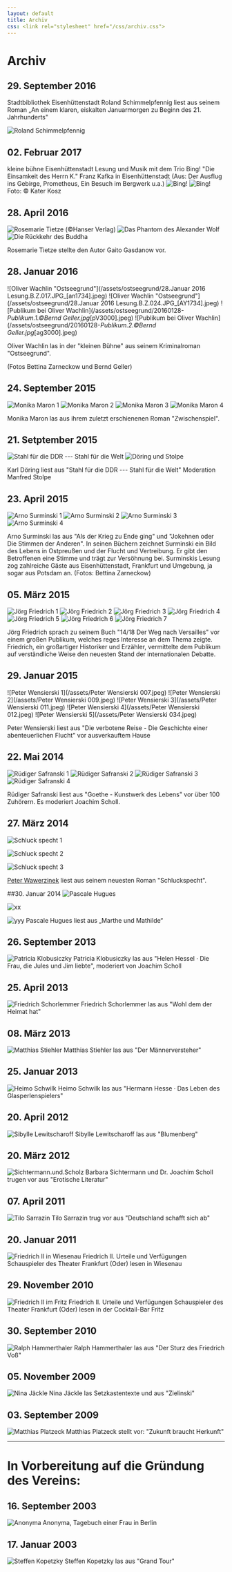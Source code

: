 ```yaml
---
layout: default
title: Archiv
css: <link rel="stylesheet" href="/css/archiv.css">
---
```


# Archiv #


## 29. September 2016

Stadtbibliothek Eisenhüttenstadt
Roland Schimmelpfennig liest aus seinem Roman
„An einem klaren, eiskalten Januarmorgen zu Beginn des 21. Jahrhunderts"

![Roland Schimmelpfennig](/assets/schimmelpfennig/Schimmelpfennig.jpg)

## 02. Februar 2017

kleine bühne Eisenhüttenstadt
Lesung und Musik mit dem Trio Bing!
"Die Einsamkeit des Herrn K."
Franz Kafka in Eisenhüttenstadt
(Aus: Der Ausflug ins Gebirge, Prometheus, Ein Besuch im Bergwerk u.a.)
![Bing!](/assets/Bing/Trio_BING_Wasser.jpeg)
![Bing!](/assets/Bing/Foto.jpeg)
Foto: © Kater Kosz



## 28. April 2016

![Rosemarie Tietze](/assets/tietze/Rosemarie_Tietze.jpeg)
(©Hanser Verlag)
![Das Phantom des Alexander Wolf](/assets/tietze/Grosses-Cover-Das.Phantom.jpeg)
![Die Rückkehr des Buddha](/assets/tietze/Buddha.Cover.jpeg)

Rosemarie Tietze stellte den Autor Gaito Gasdanow vor.

## 28. Januar 2016 ##

![Oliver Wachlin "Ostseegrund"](/assets/ostseegrund/28.Januar 2016 Lesung.B.Z.017.JPG_[an1734].jpeg)
![Oliver Wachlin "Ostseegrund"](/assets/ostseegrund/28.Januar 2016 Lesung.B.Z.024.JPG_[AY1734].jpeg)
![Publikum bei Oliver Wachlin](/assets/ostseegrund/20160128-_Publikum.1.©Bernd Geller.jpg_[pV3000].jpeg)
![Publikum bei Oliver Wachlin](/assets/ostseegrund/20160128-_Publikum.2.©Bernd Geller.jpg_[ag3000].jpeg)

Oliver Wachlin las in der "kleinen Bühne"  aus seinem Kriminalroman
"Ostseegrund".

(Fotos Bettina Zarneckow und Bernd Geller)

## 24. September 2015

![Monika Maron 1](/assets/Monika_Maron/IMG_3139.jpeg)
![Monika Maron 2](/assets/Monika_Maron/IMG_3149.jpeg)
![Monika Maron 3](/assets/Monika_Maron/image1.jpeg)
![Monika Maron 4](/assets/Monika_Maron/image2.jpeg)

<!--
![Monika Maron, Portrait](/assets/Monika_Maron/AF_Maron_Monika__00217_Druck.jpg)
![Monika Maron, Plakat](/assets/Monika_Maron/Maron.Monika.Plakat.eigenes.png)
![Zwischenspiel Cover](/assets/Monika_Maron/Cover.Zwischenspiel.jpg)
-->

Monika Maron las aus ihrem zuletzt erschienenen Roman "Zwischenspiel".

## 21. Setptember 2015

![Stahl für die DDR --- Stahl für die Welt](/assets/doering/Cover.jpg)
![Döring und Stolpe](/assets/doering/Döring.Stolpe.jpg)

Karl Döring liest aus "Stahl für die DDR --- Stahl für die Welt"
Moderation Manfred Stolpe


## 23. April 2015

![Arno Surminski 1](/assets/Arno_Surminski_007.jpg)
![Arno Surminski 2](/assets/Arno_Surminski_008.jpg)
![Arno Surminski 3](/assets/Arno_Surminski_009.jpg)
![Arno Surminski 4](/assets/Arno_Surminski_010.jpg)

Arno Surminski las aus "Als der Krieg zu Ende ging"
und "Jokehnen oder Die Stimmen der Anderen".
In seinen Büchern zeichnet Surminski ein Bild des Lebens in Ostpreußen
und der Flucht und Vertreibung. Er gibt den Betroffenen eine Stimme und trägt
zur Versöhnung bei.
Surminskis Lesung zog zahlreiche Gäste aus Eisenhüttenstadt, Frankfurt
und Umgebung, ja sogar aus Potsdam an.
(Fotos: Bettina Zarneckow)

## 05. März 2015

![Jörg Friedrich 1](/assets/j.friedrich_001.jpg)
![Jörg Friedrich 2](/assets/j.friedrich_002.jpg)
![Jörg Friedrich 3](/assets/j.friedrich_003.jpg)
![Jörg Friedrich 4](/assets/j.friedrich_004.jpg)
![Jörg Friedrich 5](/assets/j.friedrich_005.jpg)
![Jörg Friedrich 6](/assets/j.friedrich_006.jpg)
![Jörg Friedrich 7](/assets/j.friedrich_007.jpg)

Jörg Friedrich sprach zu seinem Buch "14/18  Der Weg nach Versailles"
vor einem großen Publikum, welches reges Interesse an dem Thema
zeigte. Friedrich, ein großartiger Historiker und Erzähler, vermittelte
dem Publikum auf verständliche Weise den neuesten Stand
der internationalen Debatte.

## 29. Januar 2015

![Peter Wensierski 1](/assets/Peter Wensierski 007.jpeg)
![Peter Wensierski 2](/assets/Peter Wensierski 009.jpeg)
![Peter Wensierski 3](/assets/Peter Wensierski 011.jpeg)
![Peter Wensierski 4](/assets/Peter Wensierski 012.jpeg)
![Peter Wensierski 5](/assets/Peter Wensierski 034.jpeg)

Peter Wensierski liest aus
"Die verbotene Reise - Die Geschichte einer abenteuerlichen Flucht"
vor ausverkauftem Hause

## 22. Mai 2014

![Rüdiger Safranski 1](/assets/SAM_0398_2.jpeg)
![Rüdiger Safranski 2](/assets/SAM_0399_2.jpeg)
![Rüdiger Safranski 3](/assets/SAM_0400_2.jpeg)
![Rüdiger Safranski 4](/assets/SAM_0409_2_2.jpeg)

Rüdiger Safranski liest aus "Goethe - Kunstwerk des Lebens" vor über 100 Zuhörern.
Es  moderiert Joachim Scholl.

## 27. März 2014

![Schluck specht 1](/assets/Wawerzinek-1.png)

![Schluck specht 2](/assets/Wawerzinek-2.png)

![Schluck specht 3](/assets/Wawerzinek-3.png)

[Peter Wawerzinek](http://www.welt.de/kultur/literarischewelt/article126010347/Koks-und-Heroin-waren-mir-viel-zu-umstaendlich.html) liest aus seinem neuesten Roman "Schluckspecht".

##30. Januar 2014
![Pascale Hugues](/assets/2014-01-30_20-34-06_2.jpeg)

![xx](/assets/2014-01-30_21-46-24_2.jpeg)

![yyy](/assets/2014-02-02_11-56-45.jpeg)
Pascale Hugues liest aus „Marthe und Mathilde“

## 26. September 2013

![Patricia Klobusiczky](/assets/20130926-_95A8599.jpeg)
Patricia Klobusiczky las aus "Helen Hessel · Die Frau, die Jules und Jim liebte", moderiert von Joachim Scholl


## 25. April 2013

![Friedrich Schorlemmer](/assets/Schorli.bei.HKW.jpg)
Friedrich Schorlemmer las aus "Wohl dem der Heimat hat"

## 08. März 2013

![Matthias Stiehler](/assets/lesung.stiehler.08.03.13.1.jpeg)
Matthias Stiehler las aus "Der Männerversteher"

## 25. Januar 2013

![Heimo Schwilk](/assets/SAM_0065.jpeg)
Heimo Schwilk las aus "Hermann Hesse · Das Leben des Glasperlenspielers"



## 20. April 2012

![Sibylle Lewitscharoff](/assets/IMG_2971.jpg)
Sibylle Lewitscharoff las aus "Blumenberg"

## 20. März 2012

![Sichtermann.und.Scholz](/assets/Sichtermann.und.Scholz.bei.HKW.jpg)
Barbara Sichtermann und Dr. Joachim Scholl trugen vor aus "Erotische Literatur"


## 07. April 2011

![Tilo Sarrazin](/assets/sarrazin.jpeg)
Tilo Sarrazin trug vor aus "Deutschland schafft sich ab"

## 20. Januar 2011

![Friedrich II in Wiesenau](/assets/Fritz.in.Wiesenau.jpg)
Friedrich II. Urteile und Verfügungen Schauspieler des Theater Frankfurt (Oder) lesen in Wiesenau


## 29. November 2010

![Friedrich II im Fritz](/assets/Fritz.im.Fritz.jpg)
Friedrich II. Urteile und Verfügungen Schauspieler des Theater Frankfurt (Oder) lesen in der Cocktail-Bar Fritz

## 30. September 2010

![Ralph Hammerthaler](/assets/hammerthaler.jpg)
Ralph Hammerthaler las aus "Der Sturz des Friedrich Voß"

## 05. November 2009

![Nina Jäckle](/assets/nina-jaeckle.jpg)
Nina Jäckle las Setzkastentexte und aus "Zielinski"

## 03. September 2009

![Matthias Platzeck](/assets/platzeck.jpg)
Matthias Platzeck stellt vor: "Zukunft braucht Herkunft"

* * *

# In Vorbereitung auf die Gründung des Vereins:

## 16. September 2003

![Anonyma](/assets/eine-frau-in-berlin.jpg)
Anonyma, Tagebuch einer Frau in Berlin

## 17. Januar 2003

![Steffen Kopetzky](/assets/kopetzky.jpg)
Steffen Kopetzky las aus "Grand Tour"
